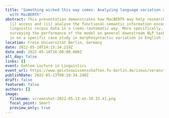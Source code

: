 ```yaml
---
title: "Something wicked this way comes: Analyzing language variation and change
  with MacBERTh"
abstract: This presentation demonstrates how MacBERTh may help researchers to
  (i) access and (ii) analyse the functional-semantic information encoded in
  linguistic corpus data in a (semi-)automatic way. More specifically, after
  surveying the performance of the model on general downstream NLP tasks, I home
  in on a specific case study in morphosyntactic variation in English ing-forms.
location: Freie Universität Berlin, Germany
date: 2022-05-10T14:15:34.219Z
date_end: 2022-05-10T16:00:00.000Z
all_day: false
links: []
event: Dahlem Lecture in Linguistics
event_url: https://www.geisteswissenschaften.fu-berlin.de/izeus/veranstaltungen/dahlemlectureslinguistics/index.html
publishDate: 2022-05-13T08:29:34.240Z
draft: false
featured: false
authors: []
image:
  filename: screenshot-2022-05-13-at-10.33.41.png
  focal_point: Smart
  preview_only: true
---
```

